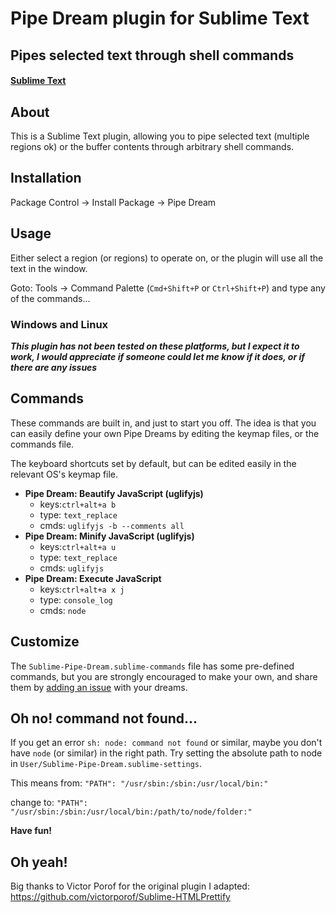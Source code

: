 # Pipe Dream plugin for Sublime Text
## Pipes selected text through shell commands

#### [Sublime Text](http://www.sublimetext.com/)

## About
This is a Sublime Text plugin, allowing you to pipe selected text (multiple regions ok) or the buffer contents through arbitrary shell commands.

## Installation

Package Control -> Install Package -> Pipe Dream

## Usage

Either select a region (or regions) to operate on, or the plugin will use all the text in the window.

Goto: Tools -> Command Palette (`Cmd+Shift+P` or `Ctrl+Shift+P`) and type any of the commands...

### Windows and Linux

***This plugin has not been tested on these platforms, but I expect it to work, I would appreciate if someone could let me know if it does, or if there are any issues***

## Commands

These commands are built in, and just to start you off. The idea is that you can easily define your own Pipe Dreams by editing the keymap files, or the commands file.

The keyboard shortcuts set by default, but can be edited easily in the relevant OS's keymap file.

- **Pipe Dream: Beautify JavaScript (uglifyjs)**
  - keys:`ctrl+alt+a b`
  - type: `text_replace`
  - cmds: `uglifyjs -b --comments all`
- **Pipe Dream: Minify JavaScript (uglifyjs)**
  - keys:`ctrl+alt+a u`
  - type: `text_replace`
  - cmds: `uglifyjs`
- **Pipe Dream: Execute JavaScript**
  - keys:`ctrl+alt+a x j`
  - type: `console_log`
  - cmds: `node`

## Customize

The `Sublime-Pipe-Dream.sublime-commands` file has some pre-defined commands, but you are strongly encouraged to make your own, and share them by [adding an issue](http://github.com/billymoon/Sublime-Pipe-Dream/issues) with your dreams.

## Oh no! command not found...

If you get an error `sh: node: command not found` or similar, maybe you don't have `node` (or similar) in the right path. Try setting the absolute path to node in `User/Sublime-Pipe-Dream.sublime-settings`.

This means from:
`"PATH": "/usr/sbin:/sbin:/usr/local/bin:"`

change to:
`"PATH": "/usr/sbin:/sbin:/usr/local/bin:/path/to/node/folder:"`

**Have fun!**

## Oh yeah!

Big thanks to Victor Porof for the original plugin I adapted: https://github.com/victorporof/Sublime-HTMLPrettify